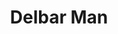 ---
title: Delbar Man
layout: post
categories: [homayoun_an]
type: main
file: /assets/music/homayoun_an-delbar-man.mp3
---